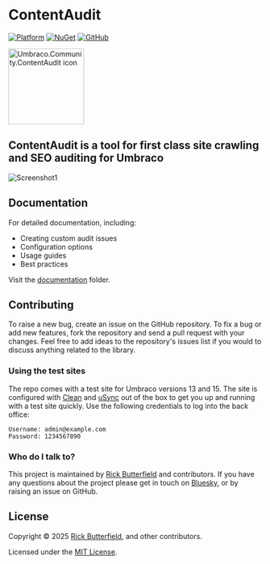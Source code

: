 # ContentAudit

[![Platform](https://img.shields.io/badge/Umbraco-15+-%233544B1?style=flat&logo=umbraco)](https://umbraco.com/products/umbraco-cms/)
[![NuGet](https://img.shields.io/nuget/v/Umbraco.Community.ContentAudit.svg)](https://www.nuget.org/packages/Umbraco.Community.ContentAudit/)
[![GitHub](https://img.shields.io/github/license/rickbutterfield/Umbraco.Community.ContentAudit)](https://github.com/rickbutterfield/Umbraco.Community.ContentAudit/blob/main/LICENSE)

<img src="https://raw.githubusercontent.com/rickbutterfield/Umbraco.Community.ContentAudit/main/.github/assets/icon.svg" alt="Umbraco.Community.ContentAudit icon" width="150" height="150">

## **ContentAudit** is a tool for first class site crawling and SEO auditing for Umbraco

![Screenshot1](https://raw.githubusercontent.com/rickbutterfield/Umbraco.Community.ContentAudit/main/.github/assets/screenshot1.png "The Umbraco backoffice showing the Content Audit dashboard")

## Documentation

For detailed documentation, including:
- Creating custom audit issues
- Configuration options
- Usage guides
- Best practices

Visit the [documentation](../docs/README.md) folder.

## Contributing

To raise a new bug, create an issue on the GitHub repository. To fix a bug or add new features, fork the repository and send a pull request with your changes. Feel free to add ideas to the repository's issues list if you would to discuss anything related to the library.

### Using the test sites
The repo comes with a test site for Umbraco versions 13 and 15. The site is configured with [Clean](https://github.com/prjseal/Clean) and [uSync](https://github.com/KevinJump/uSync) out of the box to get you up and running with a test site quickly. Use the following credentials to log into the back office:

```
Username: admin@example.com
Password: 1234567890
```

### Who do I talk to?
This project is maintained by [Rick Butterfield](https://rickbutterfield.dev) and contributors. If you have any questions about the project please get in touch on [Bluesky](https://bsky.app/profile/rickbutterfield.dev), or by raising an issue on GitHub.

## License
Copyright &copy; 2025 [Rick Butterfield](https://rickbutterfield.dev), and other contributors.

Licensed under the [MIT License](https://github.com/rickbutterfield/Umbraco.Community.ContentAudit/blob/main/LICENSE.md).
